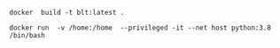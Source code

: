 `docker  build -t blt:latest .`

`docker run  -v /home:/home  --privileged -it --net host python:3.8 /bin/bash`
